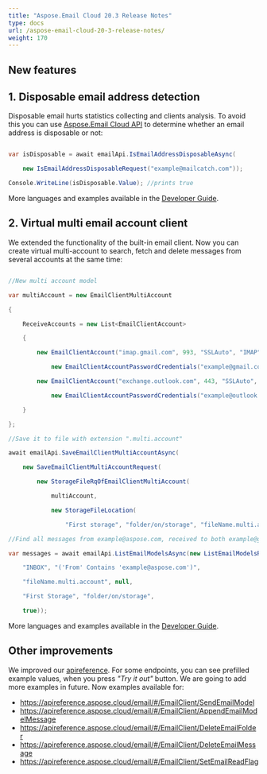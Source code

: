 ```yaml
---
title: "Aspose.Email Cloud 20.3 Release Notes"
type: docs
url: /aspose-email-cloud-20-3-release-notes/
weight: 170
---
```


## **New features**
## **1. Disposable email address detection**
Disposable email hurts statistics collecting and clients analysis. To avoid this you can use [Aspose.Email Cloud API](https://products.aspose.cloud/email/family) to determine whether an email address is disposable or not:

```csharp

var isDisposable = await emailApi.IsEmailAddressDisposableAsync(

    new IsEmailAddressDisposableRequest("example@mailcatch.com"));

Console.WriteLine(isDisposable.Value); //prints true

```

More languages and examples available in the [Developer Guide](/emailcloud/disposable-emails-detection-api/).
## **2. Virtual multi email account client**
We extended the functionality of the built-in email client. Now you can create virtual multi-account to search, fetch and delete messages from several accounts at the same time:

```csharp

//New multi account model

var multiAccount = new EmailClientMultiAccount

{

    ReceiveAccounts = new List<EmailClientAccount>

    {

        new EmailClientAccount("imap.gmail.com", 993, "SSLAuto", "IMAP",

            new EmailClientAccountPasswordCredentials("example@gmail.com", null, "password")),

        new EmailClientAccount("exchange.outlook.com", 443, "SSLAuto", "EWS",

            new EmailClientAccountPasswordCredentials("example@outlook.com", null,"password"))

    }

};

//Save it to file with extension ".multi.account"

await emailApi.SaveEmailClientMultiAccountAsync(

    new SaveEmailClientMultiAccountRequest(

        new StorageFileRqOfEmailClientMultiAccount(

            multiAccount,

            new StorageFileLocation(

                "First storage", "folder/on/storage", "fileName.multi.account"))));

//Find all messages from example@aspose.com, received to both example@gmail.com and example@outlook.com

var messages = await emailApi.ListEmailModelsAsync(new ListEmailModelsRequest(

    "INBOX", "('From' Contains 'example@aspose.com')", 

    "fileName.multi.account", null,

	"First Storage", "folder/on/storage",

	true));

```

More languages and examples available in the [Developer Guide](/emailcloud/email-client/).
## **Other improvements**
We improved our [apireference](https://apireference.aspose.cloud/email/). For some endpoints, you can see prefilled example values, when you press *"Try it out"* button. We are going to add more examples in future. Now examples available for:

- <https://apireference.aspose.cloud/email/#/EmailClient/SendEmailModel>
- <https://apireference.aspose.cloud/email/#/EmailClient/AppendEmailModelMessage>
- <https://apireference.aspose.cloud/email/#/EmailClient/DeleteEmailFolder>
- <https://apireference.aspose.cloud/email/#/EmailClient/DeleteEmailMessage>
- <https://apireference.aspose.cloud/email/#/EmailClient/SetEmailReadFlag>
